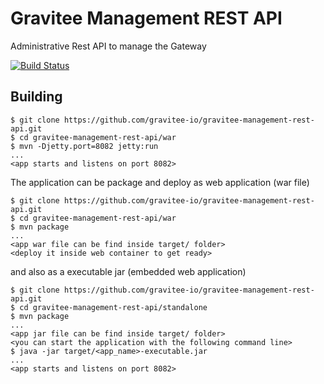 # Gravitee Management REST API

Administrative Rest API to manage the Gateway

[![Build Status](http://build.gravitee.io/jenkins/buildStatus/icon?job=gravitee-management-rest-api)](http://build.gravitee.io/jenkins/view/Tous/job/gravitee-management-rest-api/)

## Building

```
$ git clone https://github.com/gravitee-io/gravitee-management-rest-api.git
$ cd gravitee-management-rest-api/war
$ mvn -Djetty.port=8082 jetty:run
...
<app starts and listens on port 8082>
```
The application can be package and deploy as web application (war file)
```
$ git clone https://github.com/gravitee-io/gravitee-management-rest-api.git
$ cd gravitee-management-rest-api/war
$ mvn package
...
<app war file can be find inside target/ folder>
<deploy it inside web container to get ready>
```
and also as a executable jar (embedded web application)
```
$ git clone https://github.com/gravitee-io/gravitee-management-rest-api.git
$ cd gravitee-management-rest-api/standalone
$ mvn package
...
<app jar file can be find inside target/ folder>
<you can start the application with the following command line>
$ java -jar target/<app_name>-executable.jar
...
<app starts and listens on port 8082>
```

